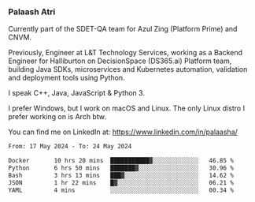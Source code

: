 ### Palaash Atri

Currently part of the SDET-QA team for Azul Zing (Platform Prime) and CNVM. 

Previously, Engineer at L&T Technology Services, working as a Backend Engineer for Halliburton on DecisionSpace (DS365.ai) Platform team, building Java SDKs, microservices and Kubernetes automation, validation and deployment tools using Python.

I speak C++, Java, JavaScript & Python 3.

I prefer Windows, but I work on macOS and Linux. The only Linux distro I prefer working on is Arch btw.

You can find me on LinkedIn at: https://www.linkedin.com/in/palaasha/

<!--START_SECTION:waka-->

```txt
From: 17 May 2024 - To: 24 May 2024

Docker       10 hrs 20 mins  ███████████▓░░░░░░░░░░░░░   46.85 %
Python       6 hrs 50 mins   ███████▓░░░░░░░░░░░░░░░░░   30.96 %
Bash         3 hrs 13 mins   ███▓░░░░░░░░░░░░░░░░░░░░░   14.62 %
JSON         1 hr 22 mins    █▓░░░░░░░░░░░░░░░░░░░░░░░   06.21 %
YAML         4 mins          ░░░░░░░░░░░░░░░░░░░░░░░░░   00.34 %
```

<!--END_SECTION:waka-->

